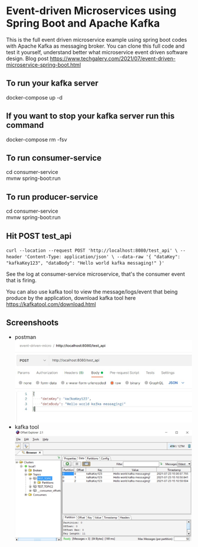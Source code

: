 # Event-driven Microservices using Spring Boot and Apache Kafka
This is the full event driven microservice example using spring boot codes with Apache Kafka as messaging broker. You can clone this full code and test it yourself, understand better what microservice event driven software design. Blog post https://www.techgalery.com/2021/07/event-driven-microservice-spring-boot.html

## To run your kafka server

docker-compose up -d

## If you want to stop your kafka server run this command

docker-compose rm -fsv

## To run consumer-service
cd consumer-service  
mvnw spring-boot:run

## To run producer-service

cd consumer-service  
mvnw spring-boot:run

## Hit POST test_api

``
curl --location --request POST 'http://localhost:8080/test_api' \
--header 'Content-Type: application/json' \
--data-raw '{
"dataKey": "kafkaKey123",
"dataBody": "Hello world kafka messaging!"
}'
``

See the log at consumer-service microservice, that's the consumer event that is firing.

You can also use kafka tool to view the message/logs/event that being produce by the application, download kafka tool here https://kafkatool.com/download.html

## Screenshoots

- postman  
  ![alt text](https://github.com/mudiadamz/event-driven-microservice-example/blob/main/postman.jpg?raw=true)
- kafka tool  
  ![alt text](https://github.com/mudiadamz/event-driven-microservice-example/blob/main/kafka-tool.jpg?raw=true)

